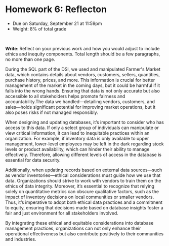 # Homework 6: Reflecton

- Due on Saturday, September 21 at 11:59pm
- Weight: 8% of total grade

<br>

**Write**: Reflect on your previous work and how you would adjust to include ethics and inequity components. Total length should be a few paragraphs, no more than one page.

During the SQL part of the DSI, we used and manipulated Farmer's Market data, which contains details about vendors, customers, sellers, quantities, purchase history, prices, and more. This information is crucial for better management of the market in the coming days, but it could be harmful if it falls into the wrong hands. Ensuring that data is not only accurate but also accessible to all stakeholders helps promote fairness and accountability.The data we handled—detailing vendors, customers, and sales—holds significant potential for improving market operations, but it also poses risks if not managed responsibly.

When designing and updating databases, it’s important to consider who has access to this data. If only a select group of individuals can manipulate or view critical information, it can lead to inequitable practices within an organization. For example, if inventory data is only available to upper management, lower-level employees may be left in the dark regarding stock levels or product availability, which can hinder their ability to manage effectively. Therefore, allowing different levels of access in the database is essential for data security.

Additionally, when updating records based on external data sources—such as vendor inventories—ethical considerations must guide how we use that data. Organizations should strive to work with vendors to train them on the ethics of data integrity. Moreover, it’s essential to recognize that relying solely on quantitative metrics can obscure qualitative factors, such as the impact of inventory decisions on local communities or smaller vendors. Thus, it’s imperative to adopt both ethical data practices and a commitment to equity, ensuring that decisions made based on database insights foster a fair and just environment for all stakeholders involved.

By integrating these ethical and equitable considerations into database management practices, organizations can not only enhance their operational effectiveness but also contribute positively to their communities and industries.

